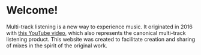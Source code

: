 # Welcome!

Multi-track listening is a new way to experience music. It originated in 2016
with [this YouTube video](https://www.youtube.com/watch?v=N2CKKV4Z44A), which
also represents the canonical multi-track listening product. This website was
created to facilitate creation and sharing of mixes in the spirit of the
original work.
